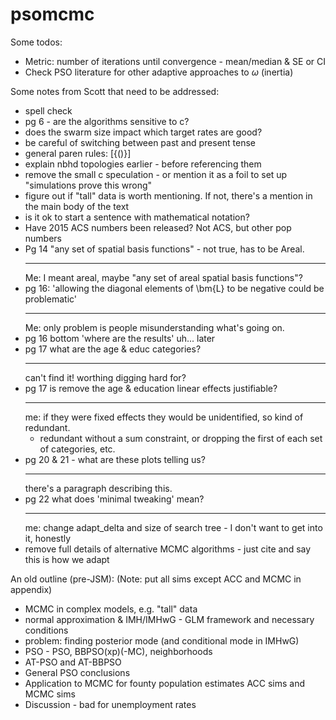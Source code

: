 # psomcmc

Some todos:

* Metric: number of iterations until convergence - mean/median & SE or CI
* Check PSO literature for other adaptive approaches to $\omega$ (inertia)

Some notes from Scott that need to be addressed:
* spell check
* pg 6 - are the algorithms sensitive to c?
* does the swarm size impact which target rates are good?
* be careful of switching between past and present tense
* general paren rules: [{()}]
* explain nbhd topologies earlier - before referencing them
* remove the small c speculation - or mention it as a foil to set up "simulations prove this wrong"
* figure out if "tall" data is worth mentioning. If not, there's a mention in the main body of the text
* is it ok to start a sentence with mathematical notation?
* Have 2015 ACS numbers been released? Not ACS, but other pop numbers
* Pg 14 "any set of spatial basis functions" - not true, has to be Areal.
  ****************
  Me: I meant areal, maybe "any set of areal spatial basis functions"?
* pg 16: 'allowing the diagonal elements of \bm{L} to be negative could be problematic'
  ****************
  Me: only problem is people misunderstanding what's going on. 
* pg 16 bottom 'where are the results'
  uh... later
* pg 17 what are the age & educ categories?
  ****************
  can't find it! worthing digging hard for?
* pg 17 is remove the age & education linear effects justifiable?
  ****************
  me: if they were fixed effects they would be unidentified, so kind of redundant.
  * redundant without a sum constraint, or dropping the first of each set of categories, etc.
* pg 20 & 21 - what are these plots telling us?
  ****************
  there's a paragraph describing this.
* pg 22 what does 'minimal tweaking' mean?
  ****************
  me: change adapt_delta and size of search tree - I don't want to get into it, honestly
* remove full details of alternative MCMC algorithms - just cite and say this is how we adapt

An old outline (pre-JSM):
(Note: put all sims except ACC and MCMC in appendix)
* MCMC in complex models, e.g. "tall" data
* normal approximation & IMH/IMHwG - GLM framework and necessary conditions
* problem: finding posterior mode (and conditional mode in IMHwG)
* PSO - PSO, BBPSO(xp)(-MC), neighborhoods
* AT-PSO and AT-BBPSO
* General PSO conclusions
* Application to MCMC for founty population estimates
  ACC sims and MCMC sims
* Discussion - bad for unemployment rates
